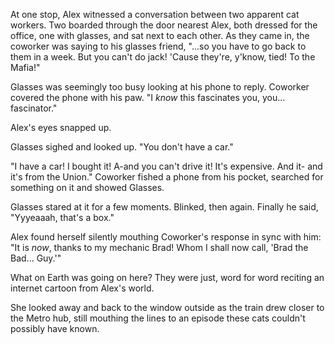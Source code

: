 At one stop, Alex witnessed a conversation between two apparent cat workers. Two boarded through the door nearest Alex, both dressed for the office, one with glasses, and sat next to each other. As they came in, the coworker was saying to his glasses friend, "...so you have to go back to them in a week. But you can't do jack! 'Cause they're, y'know, tied! To the Mafia!"

Glasses was seemingly too busy looking at his phone to reply. Coworker covered the phone with his paw. "I *know* this fascinates you, you... fascinator."

Alex's eyes snapped up. 

Glasses sighed and looked up. "You don't have a car."

"I have a car! I bought it! A-and you can't drive it! It's expensive. And it- and it's from the Union." Coworker fished a phone from his pocket, searched for something on it and showed Glasses.

Glasses stared at it for a few moments. Blinked, then again. Finally he said, "Yyyeaaah, that's a box."

Alex found herself silently mouthing Coworker's response in sync with him: "It is *now*, thanks to my mechanic Brad! Whom I shall now call, 'Brad the Bad... Guy.'"

What on Earth was going on here? They were just, word for word reciting an internet cartoon from Alex's world.

She looked away and back to the window outside as the train drew closer to the Metro hub, still mouthing the lines to an episode these cats couldn't possibly have known.